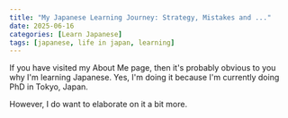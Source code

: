 ```yaml
---
title: "My Japanese Learning Journey: Strategy, Mistakes and ..."
date: 2025-06-16
categories: [Learn Japanese]
tags: [japanese, life in japan, learning]
---
```


If you have visited my About Me page, then it's probably obvious to you why I'm learning Japanese. Yes, I'm doing it because I'm currently doing PhD in Tokyo, Japan. 

However, I do want to elaborate on it a bit more.